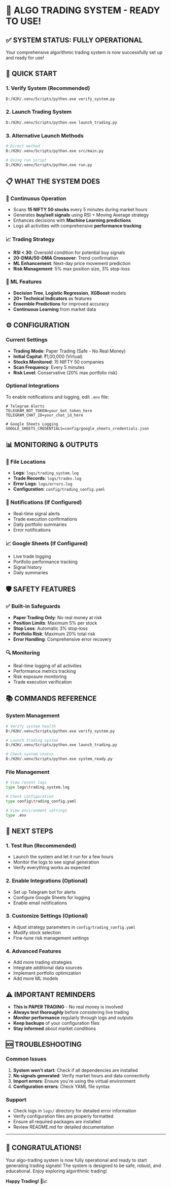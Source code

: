 # 🎉 ALGO TRADING SYSTEM - READY TO USE!

## ✅ SYSTEM STATUS: FULLY OPERATIONAL

Your comprehensive algorithmic trading system is now successfully set up and ready for use!

## 🚀 QUICK START

### 1. Verify System (Recommended)
```bash
D:/H2H/.venv/Scripts/python.exe verify_system.py
```

### 2. Launch Trading System
```bash
D:/H2H/.venv/Scripts/python.exe launch_trading.py
```

### 3. Alternative Launch Methods
```bash
# Direct method
D:/H2H/.venv/Scripts/python.exe src/main.py

# Using run script
D:/H2H/.venv/Scripts/python.exe run.py
```

## 📋 WHAT THE SYSTEM DOES

### 🔄 Continuous Operation
- Scans **15 NIFTY 50 stocks** every 5 minutes during market hours
- Generates **buy/sell signals** using RSI + Moving Average strategy
- Enhances decisions with **Machine Learning predictions**
- Logs all activities with comprehensive **performance tracking**

### 📈 Trading Strategy
- **RSI < 30**: Oversold condition for potential buy signals
- **20-DMA/50-DMA Crossover**: Trend confirmation
- **ML Enhancement**: Next-day price movement prediction
- **Risk Management**: 5% max position size, 3% stop-loss

### 🤖 ML Features
- **Decision Tree**, **Logistic Regression**, **XGBoost** models
- **20+ Technical Indicators** as features
- **Ensemble Predictions** for improved accuracy
- **Continuous Learning** from market data

## ⚙️ CONFIGURATION

### Current Settings
- **Trading Mode**: Paper Trading (Safe - No Real Money)
- **Initial Capital**: ₹1,00,000 (Virtual)
- **Stocks Monitored**: 15 NIFTY 50 companies
- **Scan Frequency**: Every 5 minutes
- **Risk Level**: Conservative (20% max portfolio risk)

### Optional Integrations
To enable notifications and logging, edit `.env` file:

```env
# Telegram Alerts
TELEGRAM_BOT_TOKEN=your_bot_token_here
TELEGRAM_CHAT_ID=your_chat_id_here

# Google Sheets Logging
GOOGLE_SHEETS_CREDENTIALS=config/google_sheets_credentials.json
```

## 📊 MONITORING & OUTPUTS

### 📁 File Locations
- **Logs**: `logs/trading_system.log`
- **Trade Records**: `logs/trades.log`
- **Error Logs**: `logs/errors.log`
- **Configuration**: `config/trading_config.yaml`

### 📱 Notifications (If Configured)
- Real-time signal alerts
- Trade execution confirmations
- Daily portfolio summaries
- Error notifications

### 📈 Google Sheets (If Configured)
- Live trade logging
- Portfolio performance tracking
- Signal history
- Daily summaries

## 🛡️ SAFETY FEATURES

### ✅ Built-in Safeguards
- **Paper Trading Only**: No real money at risk
- **Position Limits**: Maximum 5% per stock
- **Stop Loss**: Automatic 3% stop-loss
- **Portfolio Risk**: Maximum 20% total risk
- **Error Handling**: Comprehensive error recovery

### 🔍 Monitoring
- Real-time logging of all activities
- Performance metrics tracking
- Risk exposure monitoring
- Trade execution verification

## 📚 COMMANDS REFERENCE

### System Management
```bash
# Verify system health
D:/H2H/.venv/Scripts/python.exe verify_system.py

# Launch trading system
D:/H2H/.venv/Scripts/python.exe launch_trading.py

# Check system status
D:/H2H/.venv/Scripts/python.exe system_ready.py
```

### File Management
```bash
# View recent logs
type logs\trading_system.log

# Check configuration
type config\trading_config.yaml

# View environment settings
type .env
```

## 🎯 NEXT STEPS

### 1. **Test Run** (Recommended)
- Launch the system and let it run for a few hours
- Monitor the logs to see signal generation
- Verify everything works as expected

### 2. **Enable Integrations** (Optional)
- Set up Telegram bot for alerts
- Configure Google Sheets for logging
- Enable email notifications

### 3. **Customize Settings** (Optional)
- Adjust strategy parameters in `config/trading_config.yaml`
- Modify stock selection
- Fine-tune risk management settings

### 4. **Advanced Features**
- Add more trading strategies
- Integrate additional data sources
- Implement portfolio optimization
- Add more ML models

## ⚠️ IMPORTANT REMINDERS

- **This is PAPER TRADING** - No real money is involved
- **Always test thoroughly** before considering live trading
- **Monitor performance** regularly through logs and outputs
- **Keep backups** of your configuration files
- **Stay informed** about market conditions

## 🆘 TROUBLESHOOTING

### Common Issues
1. **System won't start**: Check if all dependencies are installed
2. **No signals generated**: Verify market hours and data connectivity
3. **Import errors**: Ensure you're using the virtual environment
4. **Configuration errors**: Check YAML file syntax

### Support
- Check logs in `logs/` directory for detailed error information
- Verify configuration files are properly formatted
- Ensure all required packages are installed
- Review README.md for detailed documentation

---

## 🎊 CONGRATULATIONS!

Your algo-trading system is now fully operational and ready to start generating trading signals! The system is designed to be safe, robust, and educational. Enjoy exploring algorithmic trading! 

**Happy Trading! 🚀📈**
